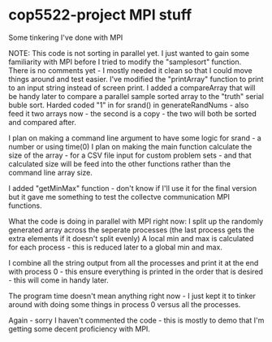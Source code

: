 # cop5522-project MPI stuff

Some tinkering I've done with MPI

NOTE: This code is not sorting in parallel yet.
I just wanted to gain some familiarity with MPI before I tried to modify the "samplesort" function.  
There is no comments yet - I mostly needed it clean so that I could move things around and test easier.
I've modified the "printArray" function to print to an input string instead of screen print.
I added a compareArray that will be handy later to compare a parallel sample sorted array to the "truth" serial buble sort.
Harded coded "1" in for srand() in generateRandNums - also feed it two arrays now - the second is a copy - the two will both be sorted and compared after.

I plan on making a command line argument to have some logic for srand - a number or using time(0) 
I plan on making the main function calculate the size of the array - for a CSV file input for custom problem sets - and that calculated size will be feed into the other functions rather than the command line array size.

I added "getMinMax" function - don't know if I'll use it for the final version but it gave me something to test the collectve communication MPI functions.

What the code is doing in parallel with MPI right now:
I split up the randomly generated array across the seperate processes (the last process gets the extra elements if it doesn't split evenly)
A local min and max is calculated for each process - this is reduced later to a global min and max.

I combine all the string output from all the processes and print it at the end with process 0 - this ensure everything is printed in the order that is desired - this will come in handy later.

The program time doesn't mean anything right now - I just kept it to tinker around with doing some things in process 0 versus all the processes.

Again - sorry I haven't commented the code - this is mostly to demo that I'm getting some decent proficiency with MPI.
